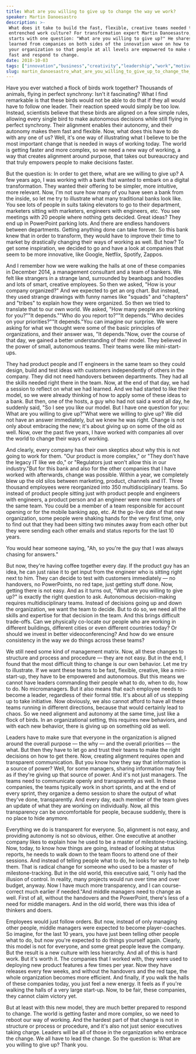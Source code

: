 ```yaml
---
title: What are you willing to give up to change the way we work?
speaker: Martin Danoesastro
description: >-
 What does it take to build the fast, flexible, creative teams needed to challenge
 entrenched work culture? For transformation expert Martin Danoesastro, it all
 starts with one question: "What are you willing to give up?" He shares lessons
 learned from companies on both sides of the innovation wave on how to structure
 your organization so that people at all levels are empowered to make decisions
 fast and respond to change.
date: 2018-10-03
tags: ["innovation","business","creativity","leadership","work","motivation","success"]
slug: martin_danoesastro_what_are_you_willing_to_give_up_to_change_the_way_we_work
---
```


Have you ever watched a flock of birds work together? Thousands of animals, flying in
perfect synchrony: Isn't it fascinating? What I find remarkable is that these birds would
not be able to do that if they all would have to follow one leader. Their reaction speed
would simply be too low. Instead, scientists believe that these birds are aligned on a few
simple rules, allowing every single bird to make autonomous decisions while still flying
in perfect synchrony. Their alignment enables their autonomy, and their autonomy makes
them fast and flexible. Now, what does this have to do with any one of us? Well, it's one
way of illustrating what I believe to be the most important change that is needed in ways
of working today. The world is getting faster and more complex, so we need a new way of
working, a way that creates alignment around purpose, that takes out bureaucracy and that
truly empowers people to make decisions faster.

But the question is: In order to get there, what are we willing to give up? A few years
ago, I was working with a bank that wanted to embark on a digital transformation. They
wanted their offering to be simpler, more intuitive, more relevant. Now, I'm not sure how
many of you have seen a bank from the inside, so let me try to illustrate what many
traditional banks look like. You see lots of people in suits taking elevators to go to
their department, marketers sitting with marketers, engineers with engineers, etc. You see
meetings with 20 people where nothing gets decided. Great ideas? They end up in PowerPoint
parking lots. And there are endless handovers between departments. Getting anything done
can take forever. So this bank knew that in order to transform, they would have to improve
their time to market by drastically changing their ways of working as well. But how? To get
some inspiration, we decided to go and have a look at companies that seem to be more
innovative, like Google, Netflix, Spotify, Zappos.

And I remember how we were walking the halls at one of these companies in December 2014, a
management consultant and a team of bankers. We felt like strangers in a strange land,
surrounded by beanbags and hoodies and lots of smart, creative employees. So then we
asked, "How is your company organized?" And we expected to get an org chart. But instead,
they used strange drawings with funny names like "squads" and "chapters" and "tribes" to
explain how they were organized. So then we tried to translate that to our own world. We
asked, "How many people are working for you?""It depends.""Who do you report to?""It
depends.""Who decides on your priorities?""It depends."You can imagine our surprise. We
were asking for what we thought were some of the basic principles of organizations, and
their answer was, "It depends."Now, over the course of that day, we gained a better
understanding of their model. They believed in the power of small, autonomous teams. Their
teams were like mini-start-ups.

They had product people and IT engineers in the same team so they could design, build and
test ideas with customers independently of others in the company. They did not need
handovers between departments. They had all the skills needed right there in the team. Now,
at the end of that day, we had a session to reflect on what we had learned. And we had
started to like their model, so we were already thinking of how to apply some of these
ideas to a bank. But then, one of the hosts, a guy who had not said a word all day, he
suddenly said, "So I see you like our model. But I have one question for you: What are you
willing to give up?"What were we willing to give up? We did not have an answer
immediately, but we knew he was right. Change is not only about embracing the new; it's
about giving up on some of the old as well. Now, over the past five years, I have worked
with companies all over the world to change their ways of working.

And clearly, every company has their own skeptics about why this is not going to work for
them. "Our product is more complex," or "They don't have the legacy IT like we do," or
"Regulators just won't allow this in our industry."But for this bank and also for the
other companies that I have worked with afterwards, change was possible. Within a year, we
completely blew up the old silos between marketing, product, channels and IT. Three
thousand employees were reorganized into 350 multidisciplinary teams. So instead of
product people sitting just with product people and engineers with engineers, a product
person and an engineer were now members of the same team. You could be a member of a team
responsible for account opening or for the mobile banking app, etc. At the go-live date of
that new organization, some people were shaking hands for the very first time, only to
find out that they had been sitting two minutes away from each other but they were sending
each other emails and status reports for the last 10 years.

You would hear someone saying, "Ah, so you're the guy that I was always chasing for
answers."

But now, they're having coffee together every day. If the product guy has an idea, he can
just raise it to get input from the engineer who is sitting right next to him. They can
decide to test with customers immediately — no handovers, no PowerPoints, no red tape,
just getting stuff done. Now, getting there is not easy. And as it turns out, "What are you
willing to give up?" is exactly the right question to ask. Autonomous decision-making
requires multidisciplinary teams. Instead of decisions going up and down the organization,
we want the team to decide. But to do so, we need all the skills and expertise for that
decision in the team. And this brings difficult trade-offs. Can we physically co-locate
our people who are working in different buildings, different cities or even different
countries today? Or should we invest in better videoconferencing? And how do we ensure
consistency in the way we do things across these teams?

We still need some kind of management matrix. Now, all these changes to structure and
process and procedure — they are not easy. But in the end, I found that the most difficult
thing to change is our own behavior. Let me try to illustrate. If we want these teams to be
fast, flexible, creative, like a mini-start-up, they have to be empowered and autonomous.
But this means we cannot have leaders commanding their people what to do, when to do, how
to do. No micromanagers. But it also means that each employee needs to become a leader,
regardless of their formal title. It's about all of us stepping up to take initiative. Now
obviously, we also cannot afford to have all these teams running in different directions,
because that would certainly lead to chaos. So we need alignment and autonomy at the same
time, just like a flock of birds. In an organizational setting, this requires new
behaviors, and with each new behavior, there is giving up on something old as
well.

Leaders have to make sure that everyone in the organization is aligned around the overall
purpose — the why — and the overall priorities — the what. But then they have to let go
and trust their teams to make the right decisions on how to get there. Now, creating
alignment requires open and transparent communication. But you know how they say that
information is a source of power? Well, for some managers, sharing information may feel as
if they're giving up that source of power. And it's not just managers. The teams need to
communicate openly and transparently as well. In these companies, the teams typically work
in short sprints, and at the end of every sprint, they organize a demo session to share
the output of what they've done, transparently. And every day, each member of the team
gives an update of what they are working on individually. Now, all this transparency can
be uncomfortable for people, because suddenly, there is no place to hide
anymore.

Everything we do is transparent for everyone. So, alignment is not easy, and providing
autonomy is not so obvious, either. One executive at another company likes to explain how
he used to be a master of milestone-tracking. Now, today, to know how things are going,
instead of looking at status reports, he needs to walk down to the team floors to attend
one of their sessions. And instead of telling people what to do, he looks for ways to help
them. That is radical change for someone who used to be a master of milestone-tracking.
But in the old world, this executive said, "I only had the illusion of control. In
reality, many projects would run over time and over budget, anyway. Now I have much more
transparency, and I can course-correct much earlier if needed."And middle managers need to
change as well. First of all, without the handovers and the PowerPoint, there's less of a
need for middle managers. And in the old world, there was this idea of thinkers and
doers.

Employees would just follow orders. But now, instead of only managing other people, middle
managers were expected to become player-coaches. So imagine, for the last 10 years, you
have just been telling other people what to do, but now you're expected to do things
yourself again. Clearly, this model is not for everyone, and some great people leave the
company. But the result is a new culture with less hierarchy. And all of this is hard
work. But it's worth it. The companies that I worked with, they were used to deploying new
product features a few times per year. Now they have releases every few weeks, and without
the handovers and the red tape, the whole organization becomes more efficient. And
finally, if you walk the halls of these companies today, you just feel a new energy. It
feels as if you're walking the halls of a very large start-up. Now, to be fair, these
companies, they cannot claim victory yet.

But at least with this new model, they are much better prepared to respond to change. The
world is getting faster and more complex, so we need to reboot our way of working. And the
hardest part of that change is not in structure or process or procedure, and it's also not
just senior executives taking charge. Leaders will be all of those in the organization who
embrace the change. We all have to lead the change. So the question is: What are you
willing to give up? Thank you.

<!--
ad_duration=3.33
comment_count=16
event="TED@BCG Toronto"
external_start_time=0
has_talk_citation=0
intro_duration=11.82
is_subtitle_required="False"
is_talk_featured="True"
language="en"
language_swap="False"
native_language="en"
number_of_related_talks=6
number_of_speakers=1
number_of_subtitled_videos=22
number_of_tags=7
number_of_talk_download_languages=22
number_of_talk_more_resources=0
number_of_talk_recommendations=1
number_of_talks_take_actions=0
post_ad_duration=0.83
published_timestamp="2019-01-08 15:43:40"
recording_date="2018-10-03"
speaker_description="Transformation expert"
speaker_is_published=1
speaker_name="Martin Danoesastro"
talk_more_resources=[]
talk_name="What are you willing to give up to change the way we work?"
talk_recommendations_blurb="More resources curated by Martin Danoesastro"
talks_tags=["innovation","business","creativity","leadership","work","motivation","success"]
talks_take_action=[]
url_audio="https://download.ted.com/talks/MartinDanoesastro_2018S.mp3?apikey=acme-roadrunner"
url_photo_speaker="https://pe.tedcdn.com/images/ted/7e06dfbdc677e1488a1ee80696af230f5257ae2a_254x191.jpg"
url_photo_talk="https://s3.amazonaws.com/talkstar-photos/uploads/dbdd855d-a582-432f-956e-5176844ca806/MartinDanoesastro_2018S-embed.jpg"
url_webpage="https://www.ted.com/talks/martin_danoesastro_what_are_you_willing_to_give_up_to_change_the_way_we_work"
video_type_name="TED Institute Talk"
-->